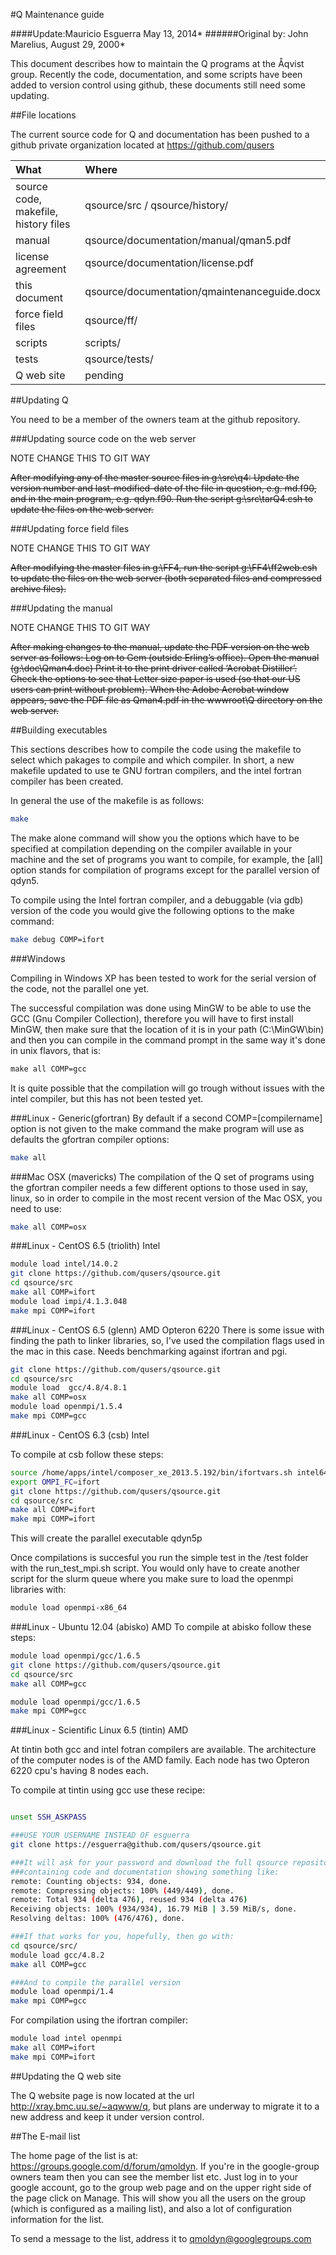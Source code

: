 #Q Maintenance guide

####Update:Mauricio Esguerra May 13, 2014*
######Original by: John Marelius, August 29, 2000*


This document describes how to maintain the Q programs at the Åqvist
group. Recently the code, documentation, and some scripts have been
added to version control using github, these documents still need some
updating.


##File locations

The current source code for Q and documentation has been pushed to a
github private organization located at https://github.com/qusers


| What                                 | Where                                        |
|:------------------------------------ |:---------------------------------------------| 
| source code, makefile, history files | qsource/src / qsource/history/               |
| manual                               | qsource/documentation/manual/qman5.pdf       |
| license agreement                    | qsource/documentation/license.pdf            |
| this document                        | qsource/documentation/qmaintenanceguide.docx |
| force field files                    | qsource/ff/                                  |
| scripts                              | scripts/                                     |
| tests                                | qsource/tests/                               |
| Q web site                           | pending                                      |


##Updating Q

You need to be a member of the owners team at the github repository.

###Updating source code on the web server

NOTE CHANGE THIS TO GIT WAY

~~After  modifying any  of  the master  source  files in  g:\\src\\q4:
Update  the  version number  and  last-modified-date  of  the file  in
question, e.g. md.f90, and in the main program, e.g. qdyn.f90. Run the
script g:\\src\\tarQ4.csh to update the files on the web server.~~

###Updating force field files

NOTE CHANGE THIS TO GIT WAY

~~After  modifying  the  master  files  in  g:\\FF4,  run  the  script
g:\\FF4\\ff2web.csh  to  update the  files  on  the  web server  (both
separated files and compressed archive files).~~

###Updating the manual

NOTE CHANGE THIS TO GIT WAY

~~After making  changes to the manual,  update the PDF  version on the
web server as follows: Log  on to Gem (outside Erling’s office).  Open
the manual  (g:\\doc\\Qman4.doc) Print it  to the print  driver called
‘Acrobat Distiller’. Check  the options to see that  Letter size paper
is used  (so that our US  users can print without  problem).  When the
Adobe Acrobat  window appears, save the  PDF file as  Qman4.pdf in the
wwwroot\\Q directory on the web server.~~



##Building executables

This sections describes how to compile the code using the makefile to
select which pakages to compile and which compiler.
In short, a new makefile updated to use te GNU fortran compilers, and
the intel fortran compiler has been created.

In general the use of the makefile is as follows:
```bash
make
```

The make alone command will show you the options which have to be specified at
compilation depending on the compiler available in your machine and the set of
programs you want to compile, for example, the [all] option stands for compilation
of programs except for the parallel version of qdyn5.

To compile  using the  Intel fortran compiler,  and a  debuggable (via
gdb) version of  the code you would give the  following options to the
make command:

```bash
make debug COMP=ifort
```

###Windows

Compiling in Windows XP has been tested to work for the serial version of the code, not the parallel one yet.

The successful compilation was done using  MinGW to be able to use the
GCC  (Gnu  Compiler Collection),  therefore  you  will  have to  first
install MinGW, then make sure that  the location of it is in your path
(C:\MinGW\bin) and then  you can compile in the  command prompt in the
same way it's done in unix flavors, that is:

```bat
make all COMP=gcc
```

It  is quite  possible that  the  compilation will  go trough  without
issues with the intel compiler, but this has not been tested yet.

###Linux - Generic(gfortran)
By default if a second  COMP=[compilername] option is not given to the
make  command the  make  program  will use  as  defaults the  gfortran
compiler options:
```bash
make all
```

###Mac OSX (mavericks)
The compilation of  the Q set of programs  using the gfortran compiler
needs a few different options to those used in say, linux, so in order
to compile in the most recent version of the Mac OSX, you need to use:
```bash
make all COMP=osx
```

###Linux - CentOS 6.5 (triolith) Intel

```bash
module load intel/14.0.2
git clone https://github.com/qusers/qsource.git
cd qsource/src
make all COMP=ifort
module load impi/4.1.3.048
make mpi COMP=ifort
```

###Linux - CentOS 6.5 (glenn) AMD Opteron 6220
There is some issue with finding the path to linker libraries, so, I've used
the compilation flags used in the mac in this case.
Needs benchmarking against ifortran and pgi.

```bash
git clone https://github.com/qusers/qsource.git
cd qsource/src
module load  gcc/4.8/4.8.1
make all COMP=osx
module load openmpi/1.5.4
make mpi COMP=gcc
```                   


###Linux - CentOS 6.3 (csb) Intel

To compile at csb follow these steps:
```bash
source /home/apps/intel/composer_xe_2013.5.192/bin/ifortvars.sh intel64
export OMPI_FC=ifort
git clone https://github.com/qusers/qsource.git
cd qsource/src
make all COMP=ifort
make mpi COMP=ifort
```

This will create the parallel executable qdyn5p

Once compilations  is succesful you run  the simple test  in the /test
folder with the run_test_mpi.sh script.  You would only have to create
another script  for the slurm  queue where you  make sure to  load the
openmpi libraries with:
```bash
module load openmpi-x86_64
```

###Linux - Ubuntu 12.04 (abisko) AMD
To compile at abisko follow these steps:
```bash
module load openmpi/gcc/1.6.5
git clone https://github.com/qusers/qsource.git
cd qsource/src
make all COMP=gcc

module load openmpi/gcc/1.6.5
make mpi COMP=gcc
```

###Linux - Scientific Linux 6.5 (tintin) AMD

At tintin both gcc and intel fotran compilers are available.
The architecture of the computer nodes is of the AMD family.
Each node has two Opteron 6220 cpu's having 8 nodes each.

To compile at tintin using gcc use these recipe:
```bash

unset SSH_ASKPASS

###USE YOUR USERNAME INSTEAD OF esguerra
git clone https://esguerra@github.com/qusers/qsource.git 

###It will ask for your password and download the full qsource repository 
###containing code and documentation showing something like:
remote: Counting objects: 934, done.
remote: Compressing objects: 100% (449/449), done.
remote: Total 934 (delta 476), reused 934 (delta 476)
Receiving objects: 100% (934/934), 16.79 MiB | 3.59 MiB/s, done.
Resolving deltas: 100% (476/476), done.

###If that works for you, hopefully, then go with:
cd qsource/src/
module load gcc/4.8.2
make all COMP=gcc

###And to compile the parallel version
module load openmpi/1.4
make mpi COMP=gcc
```
For compilation using the ifortran compiler:

```bash
module load intel openmpi
make all COMP=ifort
make mpi COMP=ifort
```


##Updating the Q web site

The    Q    website    page    is    now   located    at    the    url
http://xray.bmc.uu.se/~aqwww/q, but  plans are underway  to migrate it
to a new address and keep it under version control.


##The E-mail list

The       home      page      of       the      list       is      at:
https://groups.google.com/d/forum/qmoldyn.     If   you're    in   the
google-group owners team  then you can see the  member list etc.  Just
log in  to your google account,  go to the  group web page and  on the
upper right side  of the page click on Manage. This  will show you all
the users  on the group (which  is configured as a  mailing list), and
also a lot of configuration information for the list.

To send a message to the list, address it to qmoldyn@googlegroups.com


